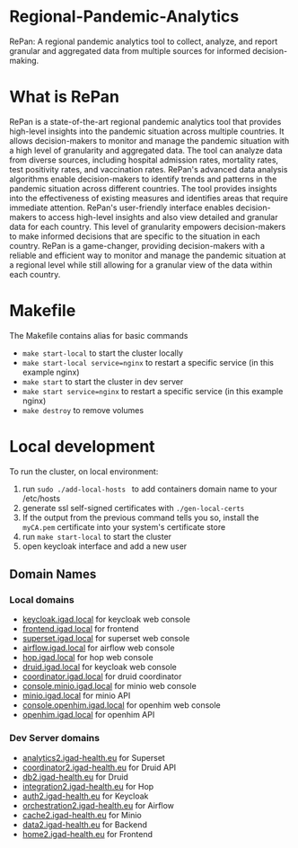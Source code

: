 # Regional-Pandemic-Analytics

RePan: A regional pandemic analytics tool to collect, analyze, and report granular and aggregated data from multiple sources for informed decision-making.

# What is RePan

RePan is a state-of-the-art regional pandemic analytics tool that provides high-level insights into the pandemic situation across multiple countries. It allows decision-makers to monitor and manage the pandemic situation with a high level of granularity and aggregated data. The tool can analyze data from diverse sources, including hospital admission rates, mortality rates, test positivity rates, and vaccination rates.
RePan's advanced data analysis algorithms enable decision-makers to identify trends and patterns in the pandemic situation across different countries. The tool provides insights into the effectiveness of existing measures and identifies areas that require immediate attention.
RePan's user-friendly interface enables decision-makers to access high-level insights and also view detailed and granular data for each country. This level of granularity empowers decision-makers to make informed decisions that are specific to the situation in each country.
RePan is a game-changer, providing decision-makers with a reliable and efficient way to monitor and manage the pandemic situation at a regional level while still allowing for a granular view of the data within each country.

# Makefile

The Makefile contains alias for basic commands

- `make start-local` to start the cluster locally
- `make start-local service=nginx` to restart a specific service (in this example nginx)
- `make start` to start the cluster in dev server
- `make start service=nginx` to restart a specific service (in this example nginx)
- `make destroy` to remove volumes

# Local development

To run the cluster, on local environment:

1. run `sudo ./add-local-hosts
` to add containers domain name to your /etc/hosts
2. generate ssl self-signed certificates with `./gen-local-certs`
3. If the output from the previous command tells you so, install the `myCA.pem` certificate into your system's certificate store
4. run `make start-local` to start the cluster
5. open keycloak interface and add a new user

## Domain Names

### Local domains

- [keycloak.igad.local](https://keycloak.igad.local "keyclaok.igad.local") for keycloak web console
- [frontend.igad.local](https://frontend.igad.local "front.igad.local") for frontend
- [superset.igad.local](https://superset.igad.local "keyclaok.igad.local") for superset web console
- [airflow.igad.local](https://airflow.igad.local "airflow.igad.local") for airflow web console
- [hop.igad.local](https://hop.igad.local "hop.igad.local") for hop web console
- [druid.igad.local](https://druid.igad.local "druid.igad.local") for keycloak web console
- [coordinator.igad.local](https://coordinator.igad.local "coordinator.igad.local") for druid coordinator
- [console.minio.igad.local](https://minio.igad.local "minio.igad.local") for minio web console
- [minio.igad.local](https://minio.igad.local "minio.igad.local") for minio API
- [console.openhim.igad.local](https://console.openhim.igad.local "console.openhim.igad.local") for openhim web console
- [openhim.igad.local](https://openhim.igad.local "openhim.igad.local") for openhim API

### Dev Server domains

- [analytics2.igad-health.eu](https://analytics2.igad-health.eu) for Superset
- [coordinator2.igad-health.eu](https://coordinator2.igad-health.eu) for Druid API
- [db2.igad-health.eu](https://db2.igad-health.eu) for Druid
- [integration2.igad-health.eu](https://integration2.igad-health.eu) for Hop
- [auth2.igad-health.eu](https://auth2.igad-health.eu) for Keycloak
- [orchestration2.igad-health.eu](https://orchestration2.igad-health.eu) for Airflow
- [cache2.igad-health.eu](https://cache2.igad-health.eu) for Minio
- [data2.igad-health.eu](https://data2.igad-health.eu) for Backend
- [home2.igad-health.eu](https://home2.igad-health.eu) for Frontend
